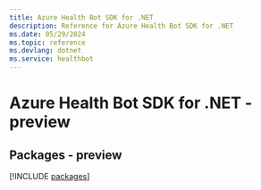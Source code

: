 ```yaml
---
title: Azure Health Bot SDK for .NET
description: Reference for Azure Health Bot SDK for .NET
ms.date: 05/29/2024
ms.topic: reference
ms.devlang: dotnet
ms.service: healthbot
---
```

# Azure Health Bot SDK for .NET - preview
## Packages - preview
[!INCLUDE [packages](health-bot-index.md)]